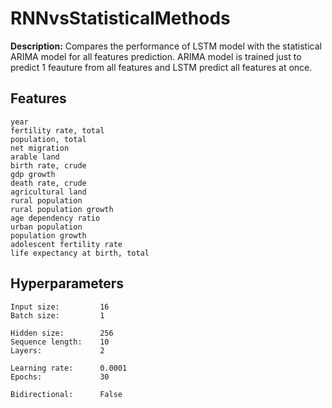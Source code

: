 
# RNNvsStatisticalMethods

**Description:** Compares the performance of LSTM model with the statistical ARIMA model for all features prediction. ARIMA model is trained just to predict 1 feauture from all features and LSTM predict all features at once.

## Features
```
year
fertility rate, total
population, total
net migration
arable land
birth rate, crude
gdp growth
death rate, crude
agricultural land
rural population
rural population growth
age dependency ratio
urban population
population growth
adolescent fertility rate
life expectancy at birth, total
```

## Hyperparameters

```
Input size:         16
Batch size:         1

Hidden size:        256
Sequence length:    10
Layers:             2

Learning rate:      0.0001
Epochs:             30

Bidirectional:      False
```


